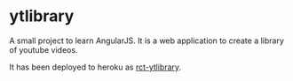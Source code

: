 ytlibrary
=========

A small project to learn AngularJS. It is a web application to create a library of youtube videos.

It has been deployed to heroku as [rct-ytlibrary](http://rct-ytlibrary.herokuapp.com).